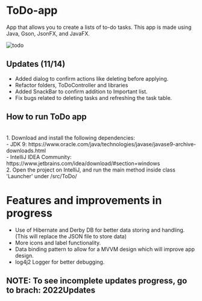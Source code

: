 # ToDo-app
App that allows you to create a lists of to-do tasks. This app is made using Java, Gson, JsonFX, and JavaFX.<br>

![todo](https://user-images.githubusercontent.com/58128571/201448951-59f5549a-3f39-4abc-8d69-78d3adf7702b.png)

## Updates (11/14)
- Added dialog to confirm actions like deleting before applying.
- Refactor folders, ToDoController and libraries
- Added SnackBar to confirm addition to Important list. 
- Fix bugs related to deleting tasks and refreshing the task table. 

## How to run ToDo app
<br>
1. Download and install the following dependencies:<br>
  - JDK 9: https://www.oracle.com/java/technologies/javase/javase9-archive-downloads.html<br>
  - IntelliJ IDEA Community: https://www.jetbrains.com/idea/download/#section=windows
<br>
2. Open the project on IntelliJ, and run the main method inside class 'Launcher' under /src/ToDo/

# Features and improvements in progress
- Use of Hibernate and Derby DB for better data storing and handling. (This will replace the JSON file to store data) 
- More icons and label functionality. 
- Data binding pattern to allow for a MVVM design which will improve app design.  
- log4j2 Logger for better debugging.

## NOTE: To see incomplete updates progress, go to brach: 2022Updates
